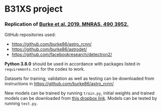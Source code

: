 # B31XS project
### Replication of [Burke et al. 2019, MNRAS, 490 3952.](http://adsabs.harvard.edu/doi/10.1093/mnras/stz2845)
GitHub repositories used:
- https://github.com/burke86/astro_rcnn/
- https://github.com/burke86/astrodet/
- https://github.com/facebookresearch/detectron2/

**Python 3.8.0** should be used in accordance with packages listed in `requirements.txt` for the codes to work.

Datasets for training, validation as well as testing can be downloaded from instructions in https://github.com/burke86/astro_rcnn/

New models can be trained by running `train.py`, initial weights and trained models can be downloaded from [this dropbox link](https://www.dropbox.com/sh/jphwb6aunju34d2/AADQvXnmuXiy3skyUi_Vc7vSa?dl=0).
Models can be tested by running `test.py`.
